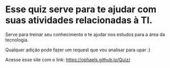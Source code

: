# Esse quiz serve para te ajudar com suas atividades relacionadas à TI. 
Serve para treinar seu conhecimento e te ajudar nos estudos para a área da tecnologia. 

Qualquer adição pode fazer um request que vou analisar para upar :) 


Acesse esse site com o link: https://ophaels.github.io/Quiz/
